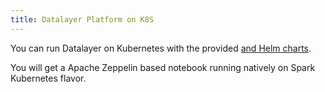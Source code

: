 ```yaml
---
title: Datalayer Platform on K8S
---
```


You can run Datalayer on Kubernetes with the provided [and Helm charts](/docs/helm-charts).

You will get a Apache Zeppelin based notebook running natively on Spark Kubernetes flavor.
